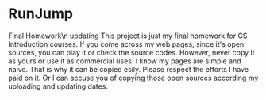 # RunJump
Final Homework\n
updating
This project is just my final homework for CS Introduction courses. 
If you come across my web pages, since it's open sources, you can play it or check the source codes.
However, never copy it as yours or use it as commercial uses.
I know my pages are simple and naive.
That is why it can be copied esily.
Please respect the efforts I have paid on it.
Or I can accuse you of copying those open sources according my uploading and updating dates. 
